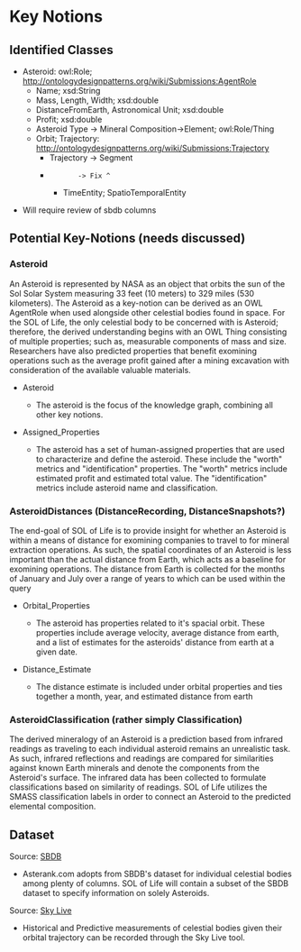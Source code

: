 #  Key Notions
##  Identified Classes
- Asteroid: owl:Role; http://ontologydesignpatterns.org/wiki/Submissions:AgentRole
  - Name; xsd:String
  - Mass, Length, Width; xsd:double
  - DistanceFromEarth, Astronomical Unit; xsd:double
  - Profit; xsd:double
  - Asteroid Type -> Mineral Composition->Element; owl:Role/Thing
  - Orbit; Trajectory:  http://ontologydesignpatterns.org/wiki/Submissions:Trajectory
    - Trajectory -> Segment
    -            -> Fix ^
      - TimeEntity; SpatioTemporalEntity

* Will require review of sbdb columns

## Potential Key-Notions (needs discussed)

###  Asteroid  
An Asteroid is represented by NASA as an object that orbits the sun of the Sol Solar System measuring 33 feet (10 meters) to 329 miles (530 kilometers).  The Asteroid as a key-notion can be derived as an OWL AgentRole when used alongside other celestial bodies found in space.  For the SOL of Life, the only celestial body to be concerned with is Asteroid; therefore, the derived understanding begins with an OWL Thing consisting of multiple properties; such as, measurable components of mass and size.  Researchers have also predicted properties that benefit exomining operations such as the average profit gained after a mining excavation with consideration of the available valuable materials.

- Asteroid  
  - The asteroid is the focus of the knowledge graph, combining all other key notions.  

- Assigned_Properties
  - The asteroid has a set of human-assigned properties that are used to characterize and define the asteroid.  These include the "worth" metrics and "identification" properties.  The "worth" metrics include estimated profit and estimated total value.  The "identification" metrics include asteroid name and classification.

###  AsteroidDistances (DistanceRecording, DistanceSnapshots?)
The end-goal of SOL of Life is to provide insight for whether an Asteroid is within a means of distance for exomining companies to travel to for mineral extraction operations.  As such, the spatial coordinates of an Asteroid is less important than the actual distance from Earth, which acts as a baseline for exomining operations.  The distance from Earth is collected for the months of January and July over a range of years to which can be used within the query

- Orbital_Properties
  - The asteroid has properties related to it's spacial orbit.  These properties include average velocity, average distance from earth, and a list of estimates for the asteroids' distance from earth at a given date. 

- Distance_Estimate
  - The distance estimate is included under orbital properties and ties together a month, year, and estimated distance from earth  

###  AsteroidClassification (rather simply Classification)
The derived mineralogy of an Asteroid is a prediction based from infrared readings as traveling to each individual asteroid remains an unrealistic task.  As such, infrared reflections and readings are compared for similarities against known Earth minerals and denote the components from the Asteroid's surface.  The infrared data has been collected to formulate classifications based on similarity of readings.  SOL of Life utilizes the SMASS classification labels in order to connect an Asteroid to the predicted elemental composition.


##  Dataset
Source:  [SBDB](https://ssd.jpl.nasa.gov/tools/sbdb_query.html)  
- Asterank.com adopts from SBDB's dataset for individual celestial bodies among plenty of columns.  SOL of Life will contain a subset of the SBDB dataset to specify information on solely Asteroids.

Source:  [Sky Live](https://theskylive.com/)
- Historical and Predictive measurements of celestial bodies given their orbital trajectory can be recorded through the Sky Live tool.